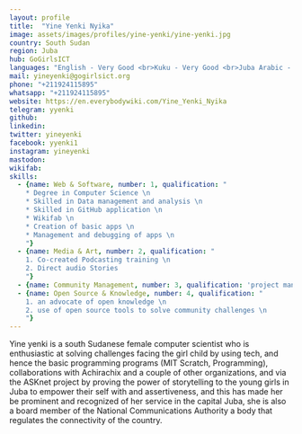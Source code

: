 ```yaml
---
layout: profile
title:  "Yine Yenki Nyika"
image: assets/images/profiles/yine-yenki/yine-yenki.jpg
country: South Sudan
region: Juba
hub: GoGirlsICT
languages: "English - Very Good <br>Kuku - Very Good <br>Juba Arabic - Good"
mail: yineyenki@gogirlsict.org
phone: "+211924115895"
whatsapp: "+211924115895"
website: https://en.everybodywiki.com/Yine_Yenki_Nyika
telegram: yyenki
github: 
linkedin: 
twitter: yineyenki
facebook: yyenki1
instagram: yineyenki
mastodon: 
wikifab:
skills:
  - {name: Web & Software, number: 1, qualification: "
    * Degree in Computer Science \n
    * Skilled in Data management and analysis \n
    * Skilled in GitHub application \n
    * Wikifab \n
    * Creation of basic apps \n
    * Management and debugging of apps \n
    "}
  - {name: Media & Art, number: 2, qualification: "
    1. Co-created Podcasting training \n
    2. Direct audio Stories
    "}
  - {name: Community Management, number: 3, qualification: 'project management experience'}
  - {name: Open Source & Knowledge, number: 4, qualification: "
    1. an advocate of open knowledge \n
    2. use of open source tools to solve community challenges \n
    "}
---
```

Yine yenki is a south Sudanese female computer scientist who is enthusiastic at solving challenges facing the girl child by using tech, and hence the basic programming programs (MIT Scratch, Programming), collaborations with Achirachix and a couple of other organizations, and via the ASKnet project by proving the power of storytelling to the young girls in Juba to empower their self with and assertiveness, and this has made her be prominent and recognized of her service in the capital Juba, she is also a board member of the National Communications Authority a body that regulates the connectivity of the country.